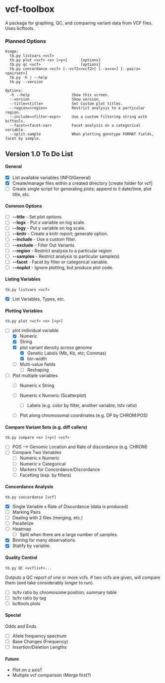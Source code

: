 vcf-toolbox
===========

A package for graphing, QC, and comparing variant data from VCF files. Uses bcftools.

### Planned Options

	Usage:
	  tb.py listvars <vcf>          
	  tb.py plot <vcf> <x> [<y>]      [options]
	  tb.py qc <vcf>                  [options]
	  tb.py concordance <vcf> [--vcf2=<vcf2>] [--x=<x>] [--pairs=<pairset>]
	  tb.py -h | --help
	  tb.py --version

	Options:
	  -h --help                   Show this screen.
	  --version                   Show version.
	  --title=<title>             Set Custom plot titles.
	  --region=<region>           Restrict analysis to a particular region.
	  --include=<filter-expr>     Use a custom filtering string with bcftools.
	  --facet=<facet-var>         Facet analysis on a categorical variable.
	  --split-sample              When plotting genotype FORMAT fields, facet by sample.


## Version 1.0 To Do List

#### General

- [X] List available variables (INFO/General)
- [X] Create/manage files within a created directory [create folder for vcf]
- [ ] Create single script for generating plots; append to it date/time, plot title, etc.

#### Common Options

- [ ] __--title__ - Set plot options.
- [ ] __--logx__ - Put x variable on log scale.
- [ ] __--logy__ - Put y variable on log scale.
- [ ] __--knitr__ - Create a knitr report; generate option.
- [ ] __--include__ - Use a custom filter.
- [ ] __--exclude__ - Filter Out Variants.
- [ ] __--region__ - Restrict analysis to a particular region
- [ ] __--samples__ - Restrict analysis to particular sample(s)
- [ ] __--facet__ - Facet by filter or categorical variable.
- [ ] __--noplot__ - Ignore plotting, but produce plot code.

#### Listing Variables

	tb.py listvars <vcf>

- [X] List Variables, Types, etc.

#### Plotting Variables

	tb.py plot <vcf> <x> [<y>]

- [ ] plot individual variable
	- [X] Numeric
	- [X] String
    - [X] plot variant density across genome
		- [X] Genetic Labels (Mb, Kb, etc; Commas)
		- [X] bin-width
	- [ ] Multi-value fields
		- [ ] Reshaping
- [ ] Plot multiple variables
	- [ ] Numeric x String
	- [ ] Numeric x Numeric (Scatterplot)
		- [ ] Labels (e.g. color by filter, another variable, tstv ratio)
	- [ ] Plot along chromosomal coordinates (e.g. DP by CHROM:POS)


#### Compare Variant Sets (e.g. diff callers)

	tb.py compare <x> [<y>] <vcf>

- [ ] POS --> Genomic Location and Rate of discordance (e.g. CHROM)
- [ ] Compare Two Variables
	- [ ] Numeric x Numeric
	- [ ] Numeric x Categorical
	- [ ] Markers for Concordance/Discordance
	- [ ] Facetting (esp. by filters)

#### Concordance Analysis

	tb.py concordance [vcf]

- [X] Single Variable x Rate of Discordance (data is produced)
- [ ] Marking Pairs
- [ ] Dealing with 2 files (merging, etc.)
- [ ] Parallelize
- [ ] Heatmap
	- [ ] Split when there are a large number of samples.
- [X] Binning for many observations.
- [X] Statify by variable.

#### Quality Control

	tb.py QC <vcflist>...

Outputs a QC report of one or more vcfs. If two vcfs are given, will compare them (and take considerably longer to run).

- [ ] ts/tv ratio by chromosome:position; summary table
- [ ] ts/tv ratio by tag
- [ ] bcftools plots

#### Special

Odds and Ends

- [ ] Allele frequency spectrum
- [ ] Base Changes (Frequency)
- [ ] Insertion/Deletion Lengths
	
#### Future

* Plot on z axis?
* Multiple vcf comparison (Merge first?)
